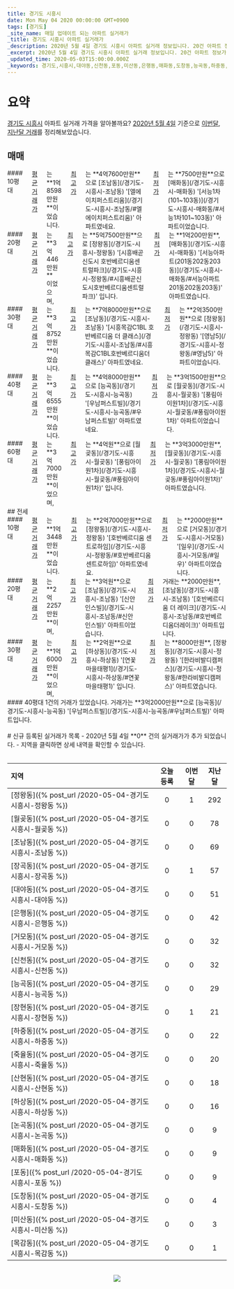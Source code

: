 ```yaml
---
title: 경기도 시흥시
date: Mon May 04 2020 00:00:00 GMT+0900
tags: [경기도]
_site_name: 매일 업데이트 되는 아파트 실거래가
_title: 경기도 시흥시 아파트 실거래가
_description: 2020년 5월 4일 경기도 시흥시 아파트 실거래 정보입니다. 20건 아파트 정보가 있습니다.
_excerpt: 2020년 5월 4일 경기도 시흥시 아파트 실거래 정보입니다. 20건 아파트 정보가 있습니다.
_updated_time: 2020-05-03T15:00:00.000Z
_keywords: 경기도,시흥시,대야동,신천동,포동,미산동,은행동,매화동,도창동,능곡동,하중동,하상동,산현동,조남동,논곡동,목감동,거모동,장현동,장곡동,월곶동,정왕동,죽율동
---
```



# 요약
<ins>경기도 시흥시</ins> 아파트 실거래 가격을 알아볼까요? <ins>2020년 5월 4일</ins> 기준으로 <ins>이번달, 지난달 거래</ins>를 정리해보았습니다.

## 매매
<div class="container">
<div class="six columns" markdown="1">
#### 10평대
<ins>평균 거래가</ins>는 **1억8598만원**이었습니다. <ins>최고가</ins>는 **4억7600만원**으로 [조남동](/경기도-시흥시-조남동) '[엘에이치퍼스트리움](/경기도-시흥시-조남동/#엘에이치퍼스트리움)' 아파트였네요. <ins>최저가</ins>는 **7500만원**으로 [매화동](/경기도-시흥시-매화동) '[서능1차(101~103동)](/경기도-시흥시-매화동/#서능1차101~103동)' 아파트이었습니다.
</div>
<div class="six columns" markdown="1">
#### 20평대
<ins>평균 거래가</ins>는 **3억446만원**이었으며, <ins>최고가</ins>는 **5억7500만원**으로 [정왕동](/경기도-시흥시-정왕동) '[시흥배곧신도시 호반베르디움센트럴파크](/경기도-시흥시-정왕동/#시흥배곧신도시호반베르디움센트럴파크)' 입니다. <ins>최저가</ins>는 **1억200만원**, [매화동](/경기도-시흥시-매화동) '[서능아파트(201동202동203동)](/경기도-시흥시-매화동/#서능아파트201동202동203동)' 아파트였습니다.
</div>
</div>
<div class="container">
<div class="six columns" markdown="1">
#### 30평대
<ins>평균 거래가</ins>는 **3억8752만원**이었습니다. <ins>최고가</ins>는 **7억8000만원**으로 [조남동](/경기도-시흥시-조남동) '[시흥목감C1BL 호반베르디움 더 클래스](/경기도-시흥시-조남동/#시흥목감C1BL호반베르디움더클래스)' 아파트였네요. <ins>최저가</ins>는 **2억3500만원**으로 [정왕동](/경기도-시흥시-정왕동) '[영남5](/경기도-시흥시-정왕동/#영남5)' 아파트이었습니다.
</div>
<div class="six columns" markdown="1">
#### 40평대
<ins>평균 거래가</ins>는 **3억6555만원**이었습니다. <ins>최고가</ins>는 **4억8000만원**으로 [능곡동](/경기도-시흥시-능곡동) '[우남퍼스트빌](/경기도-시흥시-능곡동/#우남퍼스트빌)' 아파트였네요. <ins>최저가</ins>는 **3억1500만원**으로 [월곶동](/경기도-시흥시-월곶동) '[풍림아이원1차](/경기도-시흥시-월곶동/#풍림아이원1차)' 아파트이었습니다.
</div>
</div>
<div class="container">
<div class="twelve columns" markdown="1">
#### 60평대
<ins>평균 거래가</ins>는 **3억7000만원**이었으며, <ins>최고가</ins>는 **4억원**으로 [월곶동](/경기도-시흥시-월곶동) '[풍림아이원1차](/경기도-시흥시-월곶동/#풍림아이원1차)' 입니다. <ins>최저가</ins>는 **3억3000만원**, [월곶동](/경기도-시흥시-월곶동) '[풍림아이원1차](/경기도-시흥시-월곶동/#풍림아이원1차)' 아파트였습니다.
</div>
</div>
## 전세
<div class="container">
<div class="six columns" markdown="1">
#### 10평대
<ins>평균 거래가</ins>는 **1억3448만원**이었습니다. <ins>최고가</ins>는 **2억7000만원**으로 [정왕동](/경기도-시흥시-정왕동) '[호반베르디움 센트로하임](/경기도-시흥시-정왕동/#호반베르디움센트로하임)' 아파트였네요. <ins>최저가</ins>는 **2000만원**으로 [거모동](/경기도-시흥시-거모동) '[일우](/경기도-시흥시-거모동/#일우)' 아파트이었습니다.
</div>
<div class="six columns" markdown="1">
#### 20평대
<ins>평균 거래가</ins>는 **2억2257만원**이며, <ins>최고가</ins>는 **3억원**으로 [조남동](/경기도-시흥시-조남동) '[신안인스빌](/경기도-시흥시-조남동/#신안인스빌)' 아파트이었습니다. <ins>최저가</ins> 거래는 **2000만원**, [조남동](/경기도-시흥시-조남동) '[호반베르디움 더 레이크](/경기도-시흥시-조남동/#호반베르디움더레이크)' 아파트입니다.
</div>
</div>
<div class="container">
<div class="six columns" markdown="1">
#### 30평대
<ins>평균 거래가</ins>는 **1억6000만원**이었으며, <ins>최고가</ins>는 **2억원**으로 [하상동](/경기도-시흥시-하상동) '[연꽃마을태평1](/경기도-시흥시-하상동/#연꽃마을태평1)' 입니다. <ins>최저가</ins>는 **8000만원**, [정왕동](/경기도-시흥시-정왕동) '[한라비발디캠퍼스](/경기도-시흥시-정왕동/#한라비발디캠퍼스)' 아파트였습니다.
</div>
<div class="six columns" markdown="1">
#### 40평대
1건의 거래가 있었습니다. 거래가는 **3억2000만원**으로 [능곡동](/경기도-시흥시-능곡동) '[우남퍼스트빌](/경기도-시흥시-능곡동/#우남퍼스트빌)' 아파트입니다.
</div>
</div>


<br>
# 신규 등록된 실거래가 목록
- 2020년 5월 4일 **0** 건의 실거래가가 추가 되었습니다.
- 지역을 클릭하면 상세 내역을 확인할 수 있습니다.
<br><br>

| 지역 | 오늘 등록 | 이번달 | 지난달 |
|:---|:---:|:---:|:---:|
| [정왕동]({% post_url /2020-05-04-경기도 시흥시-정왕동 %}) | 0 | 1 | 292|
| [월곶동]({% post_url /2020-05-04-경기도 시흥시-월곶동 %}) | 0 | 0 | 78|
| [조남동]({% post_url /2020-05-04-경기도 시흥시-조남동 %}) | 0 | 0 | 69|
| [장곡동]({% post_url /2020-05-04-경기도 시흥시-장곡동 %}) | 0 | 1 | 57|
| [대야동]({% post_url /2020-05-04-경기도 시흥시-대야동 %}) | 0 | 0 | 51|
| [은행동]({% post_url /2020-05-04-경기도 시흥시-은행동 %}) | 0 | 0 | 42|
| [거모동]({% post_url /2020-05-04-경기도 시흥시-거모동 %}) | 0 | 0 | 32|
| [신천동]({% post_url /2020-05-04-경기도 시흥시-신천동 %}) | 0 | 0 | 32|
| [능곡동]({% post_url /2020-05-04-경기도 시흥시-능곡동 %}) | 0 | 0 | 29|
| [장현동]({% post_url /2020-05-04-경기도 시흥시-장현동 %}) | 0 | 1 | 21|
| [하중동]({% post_url /2020-05-04-경기도 시흥시-하중동 %}) | 0 | 0 | 22|
| [죽율동]({% post_url /2020-05-04-경기도 시흥시-죽율동 %}) | 0 | 0 | 20|
| [산현동]({% post_url /2020-05-04-경기도 시흥시-산현동 %}) | 0 | 0 | 18|
| [하상동]({% post_url /2020-05-04-경기도 시흥시-하상동 %}) | 0 | 0 | 16|
| [논곡동]({% post_url /2020-05-04-경기도 시흥시-논곡동 %}) | 0 | 0 | 9|
| [매화동]({% post_url /2020-05-04-경기도 시흥시-매화동 %}) | 0 | 0 | 9|
| [포동]({% post_url /2020-05-04-경기도 시흥시-포동 %}) | 0 | 0 | 9|
| [도창동]({% post_url /2020-05-04-경기도 시흥시-도창동 %}) | 0 | 0 | 4|
| [미산동]({% post_url /2020-05-04-경기도 시흥시-미산동 %}) | 0 | 0 | 3|
| [목감동]({% post_url /2020-05-04-경기도 시흥시-목감동 %}) | 0 | 0 | 1|

<p align="center"><br><img src="https://via.placeholder.com/700x120"><br></p>
